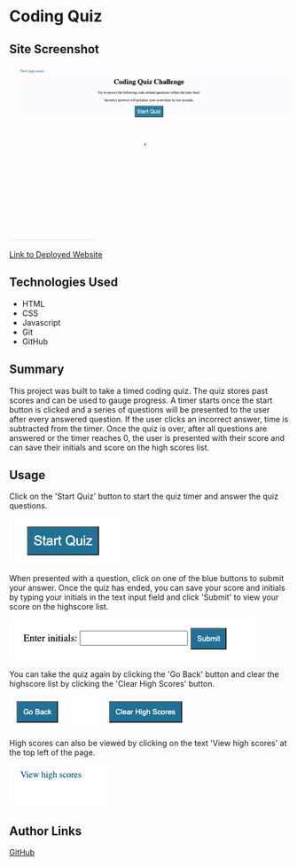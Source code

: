 # Coding Quiz

## Site Screenshot
![Coding Quiz](./assets/images/coding-quiz.gif)

[Link to Deployed Website](https://ncguan.github.io/coding-quiz/)

## Technologies Used
- HTML
- CSS
- Javascript
- Git
- GitHub

## Summary
This project was built to take a timed coding quiz. The quiz stores past scores and can be used to gauge progress. A timer starts once the start button is clicked and a series of questions will be presented to the user after every answered question. If the user clicks an incorrect answer, time is subtracted from the timer. Once the quiz is over, after all questions are answered or the timer reaches 0, the user is presented with their score and can save their initials and score on the high scores list.

## Usage
Click on the 'Start Quiz' button to start the quiz timer and answer the quiz questions. 

![Start Quiz Button](./assets/images/start-btn.png)

When presented with a question, click on one of the blue buttons to submit your answer. Once the quiz has ended, you can save your score and initials by typing your initials in the text input field and click 'Submit' to view your score on the highscore list. 

![Text Input Field and Submit Button](./assets/images/input-field.png)

You can take the quiz again by clicking the 'Go Back' button and clear the highscore list by clicking the 'Clear High Scores' button. 

![Go Back and Clear High Scores Button](./assets/images/back-and-clear-btn.png)

High scores can also be viewed by clicking on the text 'View high scores' at the top left of the page.

![View High Scores Text](./assets/images/view-scores.png)

## Author Links
[GitHub](https://github.com/ncguan)